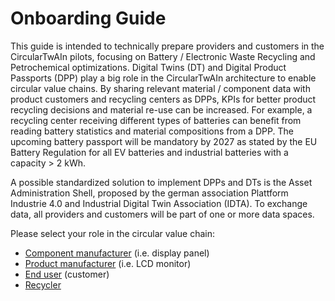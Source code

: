 # Onboarding Guide

This guide is intended to technically prepare providers and customers in the CircularTwAIn pilots, focusing on Battery / Electronic Waste Recycling and Petrochemical optimizations.
Digital Twins (DT) and Digital Product Passports (DPP) play a big role in the CircularTwAIn architecture to enable circular value chains. By sharing relevant material / component data with product customers and recycling centers as DPPs, KPIs for better product recycling decisions and material re-use can be increased. For example, a recycling center receiving different types of batteries can benefit from reading battery statistics and material compositions from a DPP. The upcoming battery passport will be mandatory by 2027 as stated by the EU Battery Regulation for all EV batteries and industrial batteries with a capacity > 2 kWh. 

A possible standardized solution to implement DPPs and DTs is the Asset Administration Shell, proposed by the german association Plattform Industrie 4.0 and Industrial Digital Twin Association (IDTA). To exchange data, all providers and customers will be part of one or more data spaces.

Please select your role in the circular value chain:

* [Component manufacturer](Componentmanufacturer.md) (i.e. display panel)
* [Product manufacturer](Productmanufacturer.md) (i.e. LCD monitor)
* [End user](Customer.md) (customer)
* [Recycler](Customer.md)
